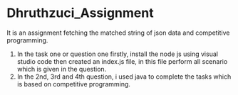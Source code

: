 # Dhruthzuci_Assignment
It is an assignment fetching the matched string of json data and competitive programming.
1. In the task one or question one firstly, install the node js using visual studio code then 
   created an index.js file, in this file perform all scenario which is given in the question.
2. In the 2nd, 3rd and 4th question, i used java to complete the tasks which is based on competitive programming.
